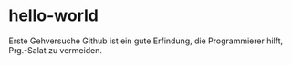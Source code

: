 # hello-world
Erste Gehversuche
Github ist ein gute Erfindung, die Programmierer hilft, Prg.-Salat zu vermeiden.

